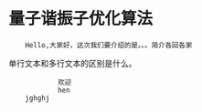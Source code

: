 # 量子谐振子优化算法

        Hello,大家好，这次我们要介绍的是。。。简介各回各家
单行文本和多行文本的区别是什么。

                欢迎
                hen
        jghghj
